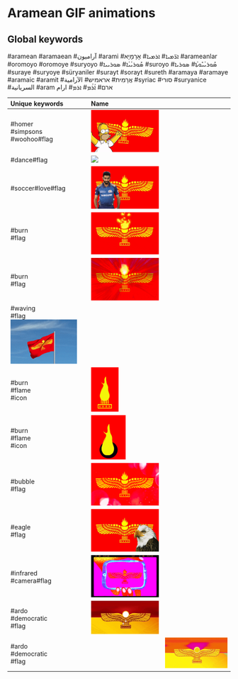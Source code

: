 # Aramean GIF animations

## Global keywords

#aramean #aramaean #آراميون #arami #ܐܪ̈ܡܝܐ# ܐܪܡܝܐ# אָרָמָיָא #arameanlar #oromoyo #oromoye #suryoyo #ܣܽܘܪܝܳܝܳܐ# ܣܘܪܝܝܐ #suroyo #ܣܽܘܪܝܳܝܽܘܬܳܐ# ܣܘܪܝܐ #suraye #suryoye #süryaniler #surayt #sorayt #sureth #aramaya #aramaye #aramaic #aramit #אֲרָמִית# אראמיש# الآرامية #syriac #סורי #suryanice #السريانية #aram ארם# ܐܳܪܳܡ# ܐܪܡ# ارام

| Unique keywords | Name |  |
| :-- | :-- | --: |
| #homer<br>#simpsons<br>#woohoo#flag| <img src="aramean-homer.gif" style="max-height: 100px"> |
| #dance#flag | <img src="aramean-dancer.gif" style="max-height: 100px"> |
| #soccer#love#flag | <img src="aramean-soccer-love.gif" style="max-height: 100px"> |
| #burn<br>#flag | <img src="aramean-burning-flag1.gif" style="max-height: 100px"> |
| #burn<br>#flag | <img src="aramean-burning-flag2.gif" style="max-height: 100px"> |
| #waving<br>#flag <img src="aramean-waving-flag.gif" style="max-height: 100px"> |
| #burn<br>#flame<br>#icon | <img src="aramean-burning-icon1.gif" style="max-height: 100px"> |
| #burn<br>#flame<br>#icon | <img src="aramean-burning-icon2.gif" style="max-height: 100px"> |
| #bubble<br>#flag | <img src="aramean-bubble-flag1.gif" style="max-height: 100px"> |
| #eagle<br>#flag | <img src="aramean-eagle1.gif" style="max-height: 100px"> |
| #infrared<br>#camera#flag | <img src="aramean-infrared.gif" style="max-height: 100px"> |
| #ardo<br>#democratic<br>#flag | <img src="aramean-ardo-democratic1.gif" alt="Aramean Democratic Organization" style="max-height: 100px"> |
| #ardo<br>#democratic<br>#flag | | <img src="aramean-ardo-democratic2.gif" alt="Aramean Democratic Organization" style="max-height: 100px"> |

